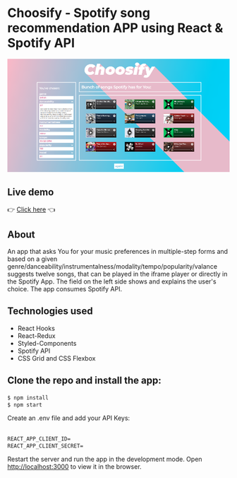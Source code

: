 # Choosify - Spotify song recommendation APP using React & Spotify API

![App](./client/src/App.png)

## Live demo

👉 [Click here](https://choosify.herokuapp.com/) 👈

## About

An app that asks You for your music preferences in multiple-step forms and based
on a given genre/danceability/instrumentalness/modality/tempo/popularity/valance
suggests twelve songs, that can be played in the iframe player or directly in
the Spotify App. The field on the left side shows and explains the user's
choice. The app consumes Spotify API.

## Technologies used

- React Hooks
- React-Redux
- Styled-Components
- Spotify API
- CSS Grid and CSS Flexbox

## Clone the repo and install the app:

```
$ npm install
$ npm start
```

Create an .env file and add your API Keys:

```

REACT_APP_CLIENT_ID=
REACT_APP_CLIENT_SECRET=

```

Restart the server and run the app in the development mode. Open
[http://localhost:3000](http://localhost:3000) to view it in the browser.
